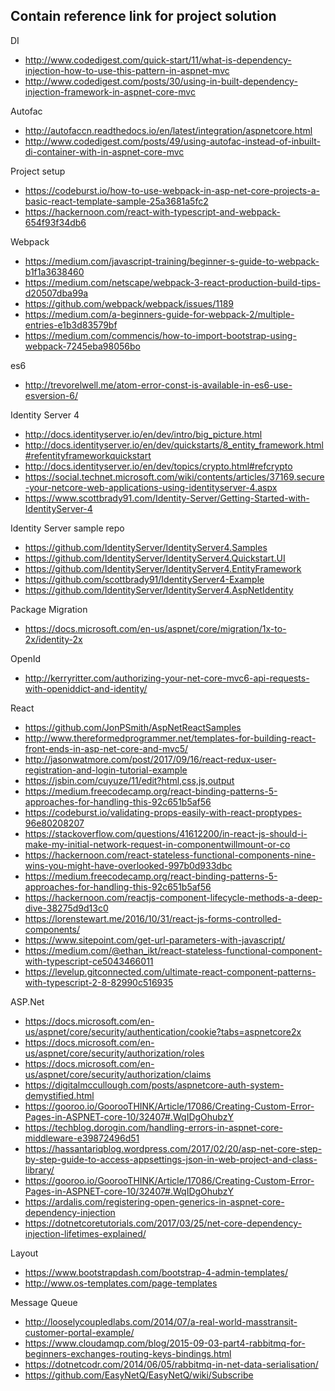 ## Contain reference link for project solution
DI
* http://www.codedigest.com/quick-start/11/what-is-dependency-injection-how-to-use-this-pattern-in-aspnet-mvc
* http://www.codedigest.com/posts/30/using-in-built-dependency-injection-framework-in-aspnet-core-mvc

Autofac
* http://autofaccn.readthedocs.io/en/latest/integration/aspnetcore.html
* http://www.codedigest.com/posts/49/using-autofac-instead-of-inbuilt-di-container-with-in-aspnet-core-mvc

Project setup
* https://codeburst.io/how-to-use-webpack-in-asp-net-core-projects-a-basic-react-template-sample-25a3681a5fc2
* https://hackernoon.com/react-with-typescript-and-webpack-654f93f34db6

Webpack
* https://medium.com/javascript-training/beginner-s-guide-to-webpack-b1f1a3638460
* https://medium.com/netscape/webpack-3-react-production-build-tips-d20507dba99a
* https://github.com/webpack/webpack/issues/1189
* https://medium.com/a-beginners-guide-for-webpack-2/multiple-entries-e1b3d83579bf
* https://medium.com/commencis/how-to-import-bootstrap-using-webpack-7245eba98056bo

es6 
* http://trevorelwell.me/atom-error-const-is-available-in-es6-use-esversion-6/

Identity Server 4
* http://docs.identityserver.io/en/dev/intro/big_picture.html
* http://docs.identityserver.io/en/dev/quickstarts/8_entity_framework.html#refentityframeworkquickstart
* http://docs.identityserver.io/en/dev/topics/crypto.html#refcrypto
* https://social.technet.microsoft.com/wiki/contents/articles/37169.secure-your-netcore-web-applications-using-identityserver-4.aspx
* https://www.scottbrady91.com/Identity-Server/Getting-Started-with-IdentityServer-4

Identity Server sample repo 
* https://github.com/IdentityServer/IdentityServer4.Samples
* https://github.com/IdentityServer/IdentityServer4.Quickstart.UI
* https://github.com/IdentityServer/IdentityServer4.EntityFramework
* https://github.com/scottbrady91/IdentityServer4-Example
* https://github.com/IdentityServer/IdentityServer4.AspNetIdentity

Package Migration
* https://docs.microsoft.com/en-us/aspnet/core/migration/1x-to-2x/identity-2x

OpenId
* http://kerryritter.com/authorizing-your-net-core-mvc6-api-requests-with-openiddict-and-identity/

React
* https://github.com/JonPSmith/AspNetReactSamples
* http://www.thereformedprogrammer.net/templates-for-building-react-front-ends-in-asp-net-core-and-mvc5/
* http://jasonwatmore.com/post/2017/09/16/react-redux-user-registration-and-login-tutorial-example
* https://jsbin.com/cuyuze/11/edit?html,css,js,output
* https://medium.freecodecamp.org/react-binding-patterns-5-approaches-for-handling-this-92c651b5af56
* https://codeburst.io/validating-props-easily-with-react-proptypes-96e80208207
* https://stackoverflow.com/questions/41612200/in-react-js-should-i-make-my-initial-network-request-in-componentwillmount-or-co
* https://hackernoon.com/react-stateless-functional-components-nine-wins-you-might-have-overlooked-997b0d933dbc
* https://medium.freecodecamp.org/react-binding-patterns-5-approaches-for-handling-this-92c651b5af56
* https://hackernoon.com/reactjs-component-lifecycle-methods-a-deep-dive-38275d9d13c0
* https://lorenstewart.me/2016/10/31/react-js-forms-controlled-components/
* https://www.sitepoint.com/get-url-parameters-with-javascript/
* https://medium.com/@ethan_ikt/react-stateless-functional-component-with-typescript-ce5043466011
* https://levelup.gitconnected.com/ultimate-react-component-patterns-with-typescript-2-8-82990c516935

ASP.Net
* https://docs.microsoft.com/en-us/aspnet/core/security/authentication/cookie?tabs=aspnetcore2x
* https://docs.microsoft.com/en-us/aspnet/core/security/authorization/roles
* https://docs.microsoft.com/en-us/aspnet/core/security/authorization/claims
* https://digitalmccullough.com/posts/aspnetcore-auth-system-demystified.html
* https://gooroo.io/GoorooTHINK/Article/17086/Creating-Custom-Error-Pages-in-ASPNET-core-10/32407#.WqIDgOhubzY
* https://techblog.dorogin.com/handling-errors-in-aspnet-core-middleware-e39872496d51
* https://hassantariqblog.wordpress.com/2017/02/20/asp-net-core-step-by-step-guide-to-access-appsettings-json-in-web-project-and-class-library/
* https://gooroo.io/GoorooTHINK/Article/17086/Creating-Custom-Error-Pages-in-ASPNET-core-10/32407#.WqIDgOhubzY
* https://ardalis.com/registering-open-generics-in-aspnet-core-dependency-injection
* https://dotnetcoretutorials.com/2017/03/25/net-core-dependency-injection-lifetimes-explained/

Layout
* https://www.bootstrapdash.com/bootstrap-4-admin-templates/
* http://www.os-templates.com/page-templates

Message Queue
* http://looselycoupledlabs.com/2014/07/a-real-world-masstransit-customer-portal-example/
* https://www.cloudamqp.com/blog/2015-09-03-part4-rabbitmq-for-beginners-exchanges-routing-keys-bindings.html
* https://dotnetcodr.com/2014/06/05/rabbitmq-in-net-data-serialisation/
* https://github.com/EasyNetQ/EasyNetQ/wiki/Subscribe
